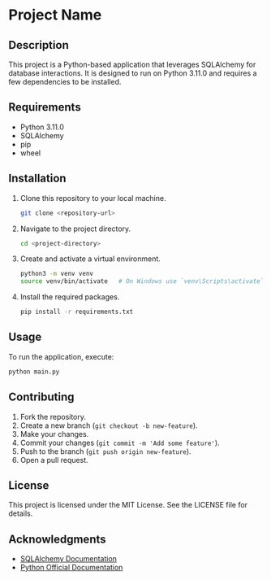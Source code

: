# Project Name

## Description

This project is a Python-based application that leverages SQLAlchemy for database interactions. It is designed to run on
Python 3.11.0 and requires a few dependencies to be installed.

## Requirements

- Python 3.11.0
- SQLAlchemy
- pip
- wheel

## Installation

1. Clone this repository to your local machine.
    ```bash
    git clone <repository-url>
    ```
2. Navigate to the project directory.
    ```bash
    cd <project-directory>
    ```
3. Create and activate a virtual environment.
    ```bash
    python3 -m venv venv
    source venv/bin/activate   # On Windows use `venv\Scripts\activate`
    ```
4. Install the required packages.
    ```bash
    pip install -r requirements.txt
    ```

## Usage

To run the application, execute:

```bash
python main.py
```

## Contributing

1. Fork the repository.
2. Create a new branch (`git checkout -b new-feature`).
3. Make your changes.
4. Commit your changes (`git commit -m 'Add some feature'`).
5. Push to the branch (`git push origin new-feature`).
6. Open a pull request.

## License

This project is licensed under the MIT License. See the LICENSE file for details.

## Acknowledgments

- [SQLAlchemy Documentation](https://www.sqlalchemy.org/)
- [Python Official Documentation](https://docs.python.org/3/)